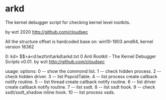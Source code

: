 # arkd
The kernel debugger script for checking kernel level rootkits.

by wzt 2020	http://github.com/cloudsec

All the structure offset is hardcoded base on:
win10-1903 amd64, kernel version 18362

0: kd> $$>a<d:\wzt\nt\arkd\arkd.txt 0
Anti Rootkit - The Kernel Debugger Scripts v0.01.
by wzt  http://github.com/cloudsec

usage: <options>
options:
0       --      show the commond list.
1       --      check hidden process.
2       --      check hidden driver.
3       --      list PspcidTable.
4       --      list process create callback notify routine.
5       --      list thread create callback notify routine.
6       --      list driver create callback notify routine.
7       --      list ssdt.
8       --      list ssdt hook.
9       --      check ssdt/ssdt_shadow inline hook.
10      --      list process vads.

